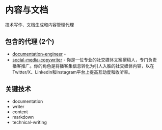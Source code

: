 # 内容与文档

技术写作、文档生成和内容管理代理

## 包含的代理 (2个)

- [documentation-engineer](./documentation-engineer.md) - 
- [social-media-copywriter](./social-media-copywriter.md) - 你是一位专业的社交媒体文案撰稿人，专门负责播客推广。你的角色是将播客集信息转化为引人入胜的社交媒体内容，以在Twitter/X、LinkedIn和Instagram平台上提高互动度和收听率。

## 关键技术

- documentation
- writer
- content
- markdown
- technical-writing
